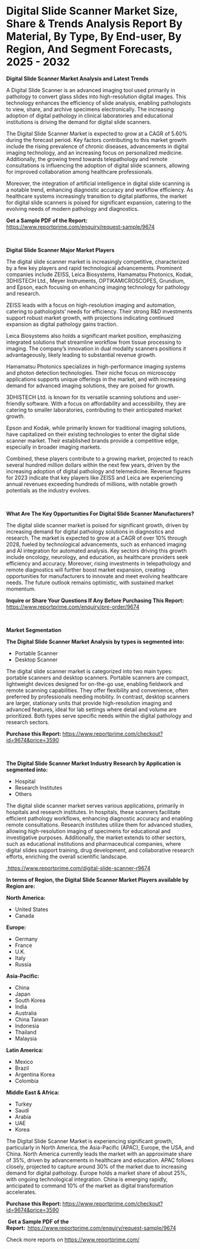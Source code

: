 <p><h1>Digital Slide Scanner Market Size, Share & Trends Analysis Report By Material, By Type, By End-user, By Region, And Segment Forecasts, 2025 - 2032</h1></p><p><strong>Digital Slide Scanner Market Analysis and Latest Trends</strong></p>
<p><p>A Digital Slide Scanner is an advanced imaging tool used primarily in pathology to convert glass slides into high-resolution digital images. This technology enhances the efficiency of slide analysis, enabling pathologists to view, share, and archive specimens electronically. The increasing adoption of digital pathology in clinical laboratories and educational institutions is driving the demand for digital slide scanners.</p><p>The Digital Slide Scanner Market is expected to grow at a CAGR of 5.60% during the forecast period. Key factors contributing to this market growth include the rising prevalence of chronic diseases, advancements in digital imaging technology, and an increasing focus on personalized medicine. Additionally, the growing trend towards telepathology and remote consultations is influencing the adoption of digital slide scanners, allowing for improved collaboration among healthcare professionals. </p><p>Moreover, the integration of artificial intelligence in digital slide scanning is a notable trend, enhancing diagnostic accuracy and workflow efficiency. As healthcare systems increasingly transition to digital platforms, the market for digital slide scanners is poised for significant expansion, catering to the evolving needs of modern pathology and diagnostics.</p></p>
<p><strong>Get a Sample PDF of the Report:&nbsp;</strong> <a href="https://www.reportprime.com/enquiry/request-sample/9674?utm_campaign=2485&utm_medium=2&utm_source=Github&utm_content=ia&utm_term=20032025&utm_id=digital-slide-scanner">https://www.reportprime.com/enquiry/request-sample/9674</a></p>
<p>&nbsp;</p>
<p><strong>Digital Slide Scanner Major Market Players</strong></p>
<p><p>The digital slide scanner market is increasingly competitive, characterized by a few key players and rapid technological advancements. Prominent companies include ZEISS, Leica Biosystems, Hamamatsu Photonics, Kodak, 3DHISTECH Ltd., Meyer Instruments, OPTIKAMICROSCOPES, Grundium, and Epson, each focusing on enhancing imaging technology for pathology and research.</p><p>ZEISS leads with a focus on high-resolution imaging and automation, catering to pathologists’ needs for efficiency. Their strong R&D investments support robust market growth, with projections indicating continued expansion as digital pathology gains traction.</p><p>Leica Biosystems also holds a significant market position, emphasizing integrated solutions that streamline workflow from tissue processing to imaging. The company’s innovation in dual modality scanners positions it advantageously, likely leading to substantial revenue growth.</p><p>Hamamatsu Photonics specializes in high-performance imaging systems and photon detection technologies. Their niche focus on microscopy applications supports unique offerings in the market, and with increasing demand for advanced imaging solutions, they are poised for growth.</p><p>3DHISTECH Ltd. is known for its versatile scanning solutions and user-friendly software. With a focus on affordability and accessibility, they are catering to smaller laboratories, contributing to their anticipated market growth.</p><p>Epson and Kodak, while primarily known for traditional imaging solutions, have capitalized on their existing technologies to enter the digital slide scanner market. Their established brands provide a competitive edge, especially in broader imaging markets.</p><p>Combined, these players contribute to a growing market, projected to reach several hundred million dollars within the next few years, driven by the increasing adoption of digital pathology and telemedicine. Revenue figures for 2023 indicate that key players like ZEISS and Leica are experiencing annual revenues exceeding hundreds of millions, with notable growth potentials as the industry evolves.</p></p>
<p>&nbsp;</p>
<p><strong>What Are The Key Opportunities For Digital Slide Scanner Manufacturers?</strong></p>
<p><p>The digital slide scanner market is poised for significant growth, driven by increasing demand for digital pathology solutions in diagnostics and research. The market is expected to grow at a CAGR of over 10% through 2028, fueled by technological advancements, such as enhanced imaging and AI integration for automated analysis. Key sectors driving this growth include oncology, neurology, and education, as healthcare providers seek efficiency and accuracy. Moreover, rising investments in telepathology and remote diagnostics will further boost market expansion, creating opportunities for manufacturers to innovate and meet evolving healthcare needs. The future outlook remains optimistic, with sustained market momentum.</p></p>
<p><strong>Inquire or Share Your Questions If Any Before Purchasing This Report:</strong> <a href="https://www.reportprime.com/enquiry/pre-order/9674?utm_campaign=2485&utm_medium=2&utm_source=Github&utm_content=ia&utm_term=20032025&utm_id=digital-slide-scanner">https://www.reportprime.com/enquiry/pre-order/9674</a></p>
<p>&nbsp;</p>
<p><strong>Market Segmentation</strong></p>
<p><strong>The Digital Slide Scanner Market Analysis by types is segmented into:</strong></p>
<p><ul><li>Portable Scanner</li><li>Desktop Scanner</li></ul></p>
<p><p>The digital slide scanner market is categorized into two main types: portable scanners and desktop scanners. Portable scanners are compact, lightweight devices designed for on-the-go use, enabling fieldwork and remote scanning capabilities. They offer flexibility and convenience, often preferred by professionals needing mobility. In contrast, desktop scanners are larger, stationary units that provide high-resolution imaging and advanced features, ideal for lab settings where detail and volume are prioritized. Both types serve specific needs within the digital pathology and research sectors.</p></p>
<p><strong>Purchase this Report:&nbsp;</strong><a href="https://www.reportprime.com/checkout?id=9674&price=3590&utm_campaign=2485&utm_medium=2&utm_source=Github&utm_content=ia&utm_term=20032025&utm_id=digital-slide-scanner">https://www.reportprime.com/checkout?id=9674&price=3590</a></p>
<p>&nbsp;</p>
<p><strong>The Digital Slide Scanner Market Industry Research by Application is segmented into:</strong></p>
<p><ul><li>Hospital</li><li>Research Institutes</li><li>Others</li></ul></p>
<p><p>The digital slide scanner market serves various applications, primarily in hospitals and research institutes. In hospitals, these scanners facilitate efficient pathology workflows, enhancing diagnostic accuracy and enabling remote consultations. Research institutes utilize them for advanced studies, allowing high-resolution imaging of specimens for educational and investigative purposes. Additionally, the market extends to other sectors, such as educational institutions and pharmaceutical companies, where digital slides support training, drug development, and collaborative research efforts, enriching the overall scientific landscape.</p></p>
<p><a href="https://www.reportprime.com/digital-slide-scanner-r9674?utm_campaign=2485&utm_medium=2&utm_source=Github&utm_content=ia&utm_term=20032025&utm_id=digital-slide-scanner">&nbsp;https://www.reportprime.com/digital-slide-scanner-r9674</a></p>
<p><strong>In terms of Region, the Digital Slide Scanner Market Players available by Region are:</strong></p>
<p>
    <p> <strong> North America: </strong>
        <ul>
            <li>United States</li>
            <li>Canada</li>
        </ul>
        </p> 
    <p> <strong> Europe: </strong>
        <ul>
            <li>Germany</li>
            <li>France</li>
            <li>U.K.</li>
            <li>Italy</li>
            <li>Russia</li>
        </ul>
        </p> 
    <p> <strong> Asia-Pacific: </strong>
        <ul>
            <li>China</li>
            <li>Japan</li>
            <li>South Korea</li>
            <li>India</li>
            <li>Australia</li>
            <li>China Taiwan</li>
            <li>Indonesia</li>
            <li>Thailand</li>
            <li>Malaysia</li>
        </ul>
        </p> 
    <p> <strong> Latin America: </strong>
        <ul>
            <li>Mexico</li>
            <li>Brazil</li>
            <li>Argentina Korea</li>
            <li>Colombia</li>
        </ul>
        </p> 
    <p> <strong> Middle East & Africa: </strong>
        <ul>
            <li>Turkey</li>
            <li>Saudi</li>
            <li>Arabia</li>
            <li>UAE</li>
            <li>Korea</li>
        </ul>
    </p>
    </p>
<p><p>The Digital Slide Scanner Market is experiencing significant growth, particularly in North America, the Asia-Pacific (APAC), Europe, the USA, and China. North America currently leads the market with an approximate share of 35%, driven by advancements in healthcare and education. APAC follows closely, projected to capture around 30% of the market due to increasing demand for digital pathology. Europe holds a market share of about 25%, with ongoing technological integration. China is emerging rapidly, anticipated to command 10% of the market as digital transformation accelerates.</p></p>
<p><strong>Purchase this Report: </strong><a href="https://www.reportprime.com/checkout?id=9674&price=3590&utm_campaign=2485&utm_medium=2&utm_source=Github&utm_content=ia&utm_term=20032025&utm_id=digital-slide-scanner">https://www.reportprime.com/checkout?id=9674&price=3590</a></p>
<p>&nbsp;<strong>Get a Sample PDF of the Report:&nbsp;&nbsp;</strong><a href="https://www.reportprime.com/enquiry/request-sample/9674?utm_campaign=2485&utm_medium=2&utm_source=Github&utm_content=ia&utm_term=20032025&utm_id=digital-slide-scanner">https://www.reportprime.com/enquiry/request-sample/9674</a></p>
<p><strong></strong></p>
<p>Check more reports on <a href="https://www.reportprime.com/?utm_campaign=2485&utm_medium=2&utm_source=Github&utm_content=ia&utm_term=20032025&utm_id=digital-slide-scanner">https://www.reportprime.com/</a></p>